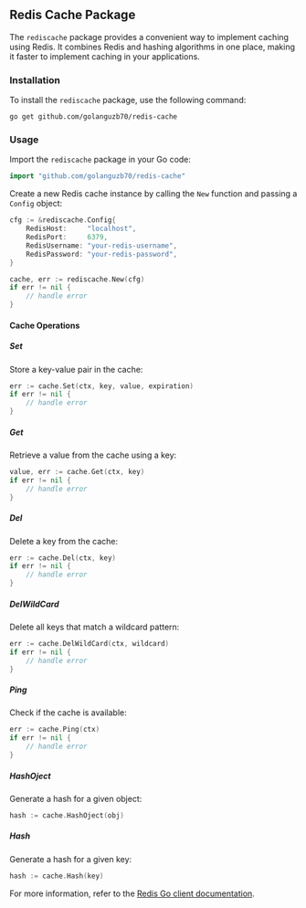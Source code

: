 ## Redis Cache Package

The `rediscache` package provides a convenient way to implement caching using Redis. It combines Redis and hashing algorithms in one place, making it faster to implement caching in your applications.

### Installation

To install the `rediscache` package, use the following command:

```shell
go get github.com/golanguzb70/redis-cache
```

### Usage

Import the `rediscache` package in your Go code:

```go
import "github.com/golanguzb70/redis-cache"
```

Create a new Redis cache instance by calling the `New` function and passing a `Config` object:

```go
cfg := &rediscache.Config{
    RedisHost:     "localhost",
    RedisPort:     6379,
    RedisUsername: "your-redis-username",
    RedisPassword: "your-redis-password",
}

cache, err := rediscache.New(cfg)
if err != nil {
    // handle error
}
```

#### Cache Operations
##### Set

Store a key-value pair in the cache:

```go
err := cache.Set(ctx, key, value, expiration)
if err != nil {
    // handle error
}
```

##### Get

Retrieve a value from the cache using a key:

```go
value, err := cache.Get(ctx, key)
if err != nil {
    // handle error
}
```

##### Del

Delete a key from the cache:

```go
err := cache.Del(ctx, key)
if err != nil {
    // handle error
}
```

##### DelWildCard

Delete all keys that match a wildcard pattern:

```go
err := cache.DelWildCard(ctx, wildcard)
if err != nil {
    // handle error
}
```

##### Ping

Check if the cache is available:

```go
err := cache.Ping(ctx)
if err != nil {
    // handle error
}
```

##### HashOject

Generate a hash for a given object:

```go
hash := cache.HashOject(obj)
```

##### Hash

Generate a hash for a given key:

```go
hash := cache.Hash(key)
```

For more information, refer to the [Redis Go client documentation](https://pkg.go.dev/github.com/redis/go-redis/v9).

